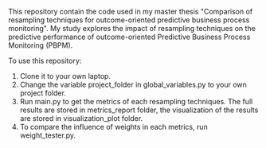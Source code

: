 This repository contain the code used in my master thesis "Comparison of resampling techniques for outcome-oriented predictive business process monitoring". 
My study explores the impact of resampling techniques on the predictive performance of outcome-oriented Predictive Business Process Monitoring (PBPM). 

To use this repository:
1. Clone it to your own laptop.
2. Change the variable project_folder in global_variables.py to your own project folder.
3. Run main.py to get the metrics of each resampling techniques. The full results are stored in metrics_report folder, the visualization of the results are stored in visualization_plot folder.
4. To compare the influence of weights in each metrics, run weight_tester.py. 
